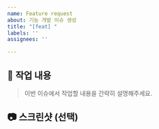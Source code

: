 ```yaml
---
name: Feature request
about: 기능 개발 이슈 생성
title: "[feat] "
labels: ''
assignees: ''

---
```


## 📝 작업 내용

> 이번 이슈에서 작업할 내용을 간략히 설명해주세요.

## 📷 스크린샷 (선택)
